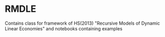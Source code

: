 # RMDLE
Contains class for framework of HS(2013) "Recursive Models of Dynamic Linear Economies" and notebooks containing examples

